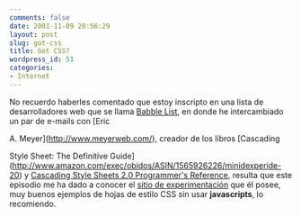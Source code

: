 ```yaml
---
comments: false
date: 2001-11-09 20:56:29
layout: post
slug: got-css
title: Got CSS?
wordpress_id: 51
categories:
- Internet
---
```


No recuerdo haberles comentado que estoy inscripto en una lista de desarrolladores web que se llama [Babble List](http://www.babblelist.com), en donde he intercambiado un par de e-mails con [Eric   

A. Meyer](http://www.meyerweb.com/), creador de los libros [Cascading   

Style Sheet: The Definitive Guide](http://www.amazon.com/exec/obidos/ASIN/1565926226/minidexperide-20) y [Cascading Style Sheets 2.0 Programmer&#039;s Reference](http://www.amazon.com/exec/obidos/ASIN/0072131780/minidexperide-20), resulta que este episodio me ha dado a conocer el [sitio de experimentación](http://www.meyerweb.com/eric/css/edge/) que él posee, muy buenos ejemplos de hojas de estilo CSS sin usar **javascripts**, lo recomiendo.




 
